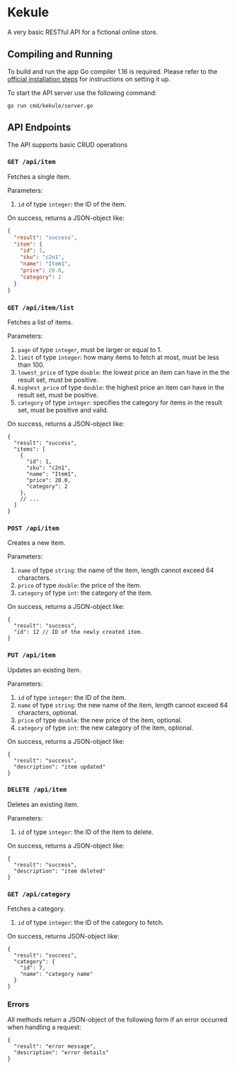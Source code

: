 # Kekule

A very basic RESTful API for a fictional online store.

## Compiling and Running

To build and run the app Go compiler 1.16 is required.
Please refer to the [official installation steps](https://golang.org/doc/install) for
instructions on setting it up.

To start the API server use the following command:

    go run cmd/kekule/server.go

## API Endpoints

The API supports basic CRUD operations

### `GET /api/item`

Fetches a single item.

Parameters:

1. `id` of type `integer`: the ID of the item.

On success, returns a JSON-object like:

```json
{
  "result": "success",
  "item": {
    "id": 1,
    "sku": "c2n1",
    "name": "Item1",
    "price": 20.0,
    "category": 2
  }
}
```

### `GET /api/item/list`

Fetches a list of items.

Parameters:

1. `page` of type `integer`, must be larger or equal to 1.
2. `limit` of type `integer`:
how many items to fetch at most, must be less than 100.
3. `lowest_price` of type `double`: the lowest price
an item can have in the the result set, must be positive.
4. `highest_price` of type `double`: the highest price
an item can have in the result set, must be positive.
5. `category` of type `integer`: specifies the category
for items in the result set, must be positive and valid.

On success, returns a JSON-object like:

```jsonc
{
  "result": "success",
  "items": [
    {
      "id": 1,
      "sku": "c2n1",
      "name": "Item1",
      "price": 20.0,
      "category": 2
    },
    // ...
  ]
}
```

### `POST /api/item`

Creates a new item.

Parameters:

1. `name` of type `string`: the name of the item, length
cannot exceed 64 characters.
2. `price` of type `double`: the price of the item.
3. `category` of type `int`: the category of the item.

On success, returns a JSON-object like:

```jsonc
{
  "result": "success",
  "id": 12 // ID of the newly created item.
}
```

### `PUT /api/item`

Updates an existing item.

Parameters:

1. `id` of type `integer`: the ID of the item.
2. `name` of type `string`: the new name of the item, length
cannot exceed 64 characters, optional.
3. `price` of type `double`: the new price of the item, optional.
4. `category` of type `int`: the new category of the item, optional.

On success, returns a JSON-object like:

```jsonc
{
  "result": "success",
  "description": "item updated"
}
```

### `DELETE /api/item`

Deletes an existing item.

Parameters:

1. `id` of type `integer`: the ID of the item to delete.

On success, returns a JSON-object like:

```jsonc
{
  "result": "success",
  "description": "item deleted"
}
```

### `GET /api/category`

Fetches a category.

1. `id` of type `integer`: the ID of the category to fetch.

On success, returns JSON-object like:

```jsonc
{
  "result": "success",
  "category": {
    "id": 7,
    "name": "category name"
  }
}
```

### Errors

All methods return a JSON-object of the following
form if an error occurred when handling a request:

```jsonc
{
  "result": "error message",
  "description": "error details"
}
```
